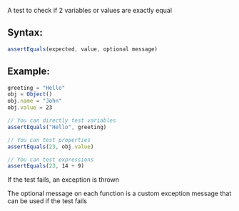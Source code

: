 A test to check if 2 variables or values are exactly equal

## Syntax:
```js
assertEquals(expected, value, optional message)
```
## Example:
```js
greeting = "Hello"
obj = Object()
obj.name = "John"
obj.value = 23

// You can directly test variables
assertEquals("Hello", greeting)

// You can test properties
assertEquals(23, obj.value)

// You can test expressions
assertEquals(23, 14 + 9)
```
If the test fails, an exception is thrown

The optional message on each function is a custom exception message that can be used if the test fails

